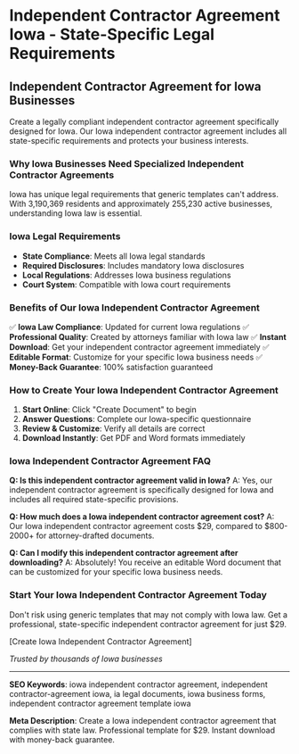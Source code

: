 # Independent Contractor Agreement Iowa - State-Specific Legal Requirements

## Independent Contractor Agreement for Iowa Businesses

Create a legally compliant independent contractor agreement specifically designed for Iowa. Our Iowa independent contractor agreement includes all state-specific requirements and protects your business interests.

### Why Iowa Businesses Need Specialized Independent Contractor Agreements

Iowa has unique legal requirements that generic templates can't address. With 3,190,369 residents and approximately 255,230 active businesses, understanding Iowa law is essential.

### Iowa Legal Requirements

- **State Compliance**: Meets all Iowa legal standards
- **Required Disclosures**: Includes mandatory Iowa disclosures
- **Local Regulations**: Addresses Iowa business regulations
- **Court System**: Compatible with Iowa court requirements

### Benefits of Our Iowa Independent Contractor Agreement

✅ **Iowa Law Compliance**: Updated for current Iowa regulations
✅ **Professional Quality**: Created by attorneys familiar with Iowa law
✅ **Instant Download**: Get your independent contractor agreement immediately
✅ **Editable Format**: Customize for your specific Iowa business needs
✅ **Money-Back Guarantee**: 100% satisfaction guaranteed

### How to Create Your Iowa Independent Contractor Agreement

1. **Start Online**: Click "Create Document" to begin
2. **Answer Questions**: Complete our Iowa-specific questionnaire
3. **Review & Customize**: Verify all details are correct
4. **Download Instantly**: Get PDF and Word formats immediately

### Iowa Independent Contractor Agreement FAQ

**Q: Is this independent contractor agreement valid in Iowa?**
A: Yes, our independent contractor agreement is specifically designed for Iowa and includes all required state-specific provisions.

**Q: How much does a Iowa independent contractor agreement cost?**
A: Our Iowa independent contractor agreement costs $29, compared to $800-2000+ for attorney-drafted documents.

**Q: Can I modify this independent contractor agreement after downloading?**
A: Absolutely! You receive an editable Word document that can be customized for your specific Iowa business needs.

### Start Your Iowa Independent Contractor Agreement Today

Don't risk using generic templates that may not comply with Iowa law. Get a professional, state-specific independent contractor agreement for just $29.

[Create Iowa Independent Contractor Agreement]

_Trusted by thousands of Iowa businesses_

---

**SEO Keywords**: iowa independent contractor agreement, independent contractor-agreement iowa, ia legal documents, iowa business forms, independent contractor agreement template iowa

**Meta Description**: Create a Iowa independent contractor agreement that complies with state law. Professional template for $29. Instant download with money-back guarantee.
